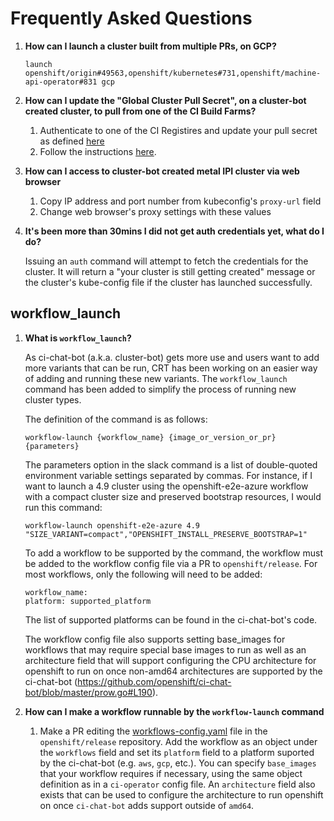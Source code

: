 # Frequently Asked Questions

1. **How can I launch a cluster built from multiple PRs, on GCP?**

    `launch openshift/origin#49563,openshift/kubernetes#731,openshift/machine-api-operator#831 gcp`


2. **How can I update the "Global Cluster Pull Secret", on a cluster-bot created cluster, to pull from one of the CI Build Farms?**

   1. Authenticate to one of the CI Registires and update your pull secret as defined [here](https://docs.ci.openshift.org/docs/how-tos/use-registries-in-build-farm/#how-do-i-log-in-to-pull-images-that-require-authentication)
   2. Follow the instructions [here](https://docs.openshift.com/container-platform/4.7/support/remote_health_monitoring/opting-out-of-remote-health-reporting.html#images-update-global-pull-secret_opting-out-remote-health-reporting).


3. **How can I access to cluster-bot created metal IPI cluster via web browser**

   1. Copy IP address and port number from kubeconfig's `proxy-url` field
   2. Change web browser's proxy settings with these values


4. **It's been more than 30mins I did not get auth credentials yet, what do I do?**

   Issuing an `auth` command will attempt to fetch the credentials for the cluster.  It will return a "your cluster is still getting created" message or the cluster's kube-config file if the cluster has launched successfully.

## workflow_launch
1. **What is `workflow_launch`?**

   As ci-chat-bot (a.k.a. cluster-bot) gets more use and users want to add more variants that can be run, CRT has been working on an easier way of adding and running these new variants. The `workflow_launch` command has been added to simplify the process of running new cluster types. 

   The definition of the command is as follows:

   `workflow-launch {workflow_name} {image_or_version_or_pr} {parameters}`

   The parameters option in the slack command is a list of double-quoted environment variable settings separated by commas. For instance, if I want to launch a 4.9 cluster using the openshift-e2e-azure workflow with a compact cluster size and preserved bootstrap resources, I would run this command:

   `workflow-launch openshift-e2e-azure 4.9 "SIZE_VARIANT=compact","OPENSHIFT_INSTALL_PRESERVE_BOOTSTRAP=1"`

   To add a workflow to be supported by the command, the workflow must be added to the workflow config file via a PR to `openshift/release`. For most workflows, only the following will need to be added:
   ```
   workflow_name:
   platform: supported_platform
   ```

   The list of supported platforms can be found in the ci-chat-bot's code.

   The workflow config file also supports setting base_images for workflows that may require special base images to run as well as an architecture field that will support configuring the CPU architecture for openshift to run on once non-amd64 architectures are supported by the ci-chat-bot (https://github.com/openshift/ci-chat-bot/blob/master/prow.go#L190).


2. **How can I make a workflow runnable by the `workflow-launch` command**

   1. Make a PR editing the
      [workflows-config.yaml](https://github.com/openshift/release/blob/master/core-services/ci-chat-bot/workflows-config.yaml)
      file in the `openshift/release` repository. Add the workflow as an object
      under the `workflows` field and set its `platform` field to a platform
      suported by the ci-chat-bot (e.g. `aws`, `gcp`, etc.). You can specify
      `base_images` that your workflow requires if necessary, using the same object
      definition as in a `ci-operator` config file. An `architecture` field also
      exists that can be used to configure the architecture to run openshift on
      once `ci-chat-bot` adds support outside of `amd64`.


